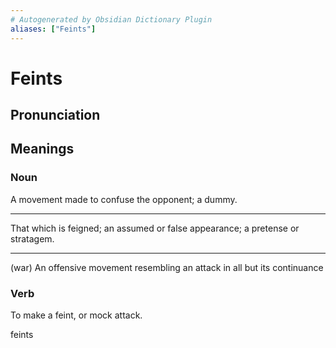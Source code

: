 ```yaml
---
# Autogenerated by Obsidian Dictionary Plugin
aliases: ["Feints"]
---
```


# Feints

## Pronunciation



## Meanings

### Noun

A movement made to confuse the opponent; a dummy.

---

That which is feigned; an assumed or false appearance; a pretense or stratagem.

---

(war) An offensive movement resembling an attack in all but its continuance

### Verb

To make a feint, or mock attack.




feints